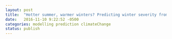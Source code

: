 ```yaml
---
layout: post
title:  "Hotter summer, warmer winters? Predicting winter severity from summer temperatures"
date:   2016-11-10 9:22:52 -0500
categories: modelling prediction climateChange
status: publish
---
```

